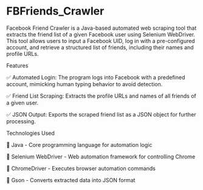 # FBFriends_Crawler
Facebook Friend Crawler is a Java-based automated web scraping tool that extracts the friend list of a given Facebook user using Selenium WebDriver.
This tool allows users to input a Facebook UID, log in with a pre-configured account, and retrieve a structured list of friends, including their names and profile URLs.

Features

✅ Automated Login: The program logs into Facebook with a predefined account, mimicking human typing behavior to avoid detection.

✅ Friend List Scraping: Extracts the profile URLs and names of all friends of a given user.

✅ JSON Output: Exports the scraped friend list as a JSON object for further processing.

Technologies Used

🔹 Java - Core programming language for automation logic

🔹 Selenium WebDriver - Web automation framework for controlling Chrome

🔹 ChromeDriver - Executes browser automation commands

🔹 Gson - Converts extracted data into JSON format
